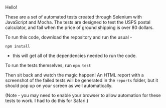 Hello!

These are a set of automated tests created through Selenium with JavaScript and Mocha. The tests are designed to test the USPS postal calculator, and fail when the price of ground shipping is over 80 dollars.

To run this code, download the repository and run the usual -

  `npm install`
  - this will get all of the dependencies needed to run the code.

  To run the tests themselves, run
  `npm test`

  Then sit back and watch the magic happen!
  An HTML report with a screenshot of the failed tests will be generated in the `reports` folder, but it should pop up on your screen as well automatically.

  (Note - you may need to enable your browser to allow automation for these tests to work. I had to do this for Safari.)